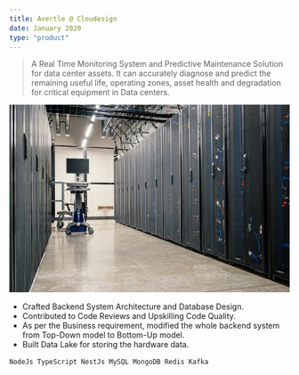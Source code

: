 ```yaml
---
title: Avertle @ Cloudesign
date: January 2020
type: "product"
---
```


> A Real Time Monitoring System and Predictive Maintenance Solution for data center assets. It can accurately diagnose and predict the
remaining useful life, operating zones, asset health and degradation for critical equipment in Data centers.

[![avertle](/avertle.jpg)](https://www.ltts.com/solutions/avertle/data-center)

- Crafted Backend System Architecture and Database Design.
- Contributed to Code Reviews and Upskilling Code Quality.
- As per the Business requirement, modified the whole backend system from Top-Down model to Bottom-Up model.
- Built Data Lake for storing the hardware data.

```md
NodeJs TypeScript NestJs MySQL MongoDB Redis Kafka
```